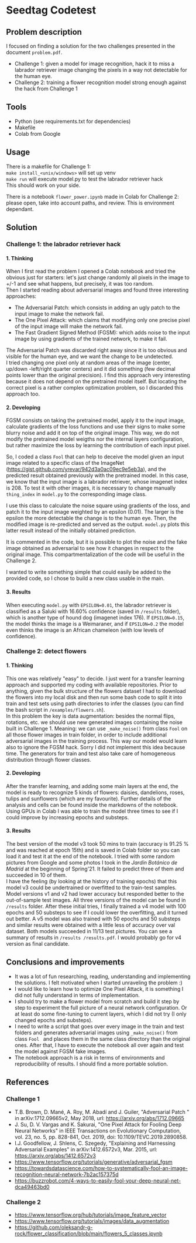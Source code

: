 # Seedtag Codetest

## Problem description
I focused on finding a solution for the two challenges presented in the
 document `problem.pdf`.
- Challenge 1: given a model for image recognition, hack it to miss a
 labrador retriever image changing the pixels in a way not detectable for
  the human eye.
- Challenge 2: training a flower recognition model strong enough against the
 hack from
 Challenge 1
 
 ## Tools
 - Python (see requirements.txt for dependencies)
 - Makefile
 - Colab from Google
 
 ## Usage
 There is a makefile for Challenge 1:  
  `make install_<unix/windows>` will set up venv  
  `make run` will execute
   model.py to test the labrador retriever hack  
   This should work on your side. 
  
 There is a notebook `flower_power.ipynb` made in Colab for Challenge 2: please open, take into
  account paths, and review. This is environment dependant.
 
 ## Solution
 ### Challenge 1: the labrador retriever hack
 #### 1. Thinking
 When I first read the problem I opened a Colab notebook and tried the obvious
  just for starters: let's just change randomly all pixels in the image to
   +/-1 and see what happens, but precisely, it was too random.  
   Then I started reading about adversarial images and found three
    interesting approaches:  
- The Adversarial Patch: which consists in adding an ugly patch to the
     input image to make the network fail.
- The One Pixel Attack: which claims that modifying only one precise pixel
 of the input image will make the network fail.
- The Fast Gradient Signed Method (FGSM): which adds noise to the input
 image by using
 gradients of the trained network, to make it fail.
 
The Adversarial Patch was discarded right away since it is too obvious and
 visible for the human eye, and we want the change to be undetected.  
 I tried
  changing one pixel only at random areas of the image
 (center, up/down
-left/right quarter centers) and it did something (few decimal points lower
 than the original precision). I find this approach very interesting
  because it does not depend on the pretrained model itself. But locating the
   correct pixel is a rather complex optimization problem, so I discarded
    this approach too.
     
 #### 2. Developing
 FGSM consists on taking the pretrained model, apply it to the input image, calculate gradients of the loss functions and use their signs to make
  some blurry noise and add it on top of the original image. This way, we do
   not modify the pretrained model weigths nor the internal layers
    configuration, but rather maximize the loss by learning the
     contribution of each input pixel.
     
So, I coded a class `Fool` that can help to deceive the model given an input
 image related to a specific class of the ImageNet (https://gist.github.com/yrevar/942d3a0ac09ec9e5eb3a), and the predicted result obtained previously
  with the pretrained model.
In this case, we know that the input image is a labrador retriever, whose
 imagenet index is 208. To test it with other images, it is necessary to
  change manually `thing_index` in `model.py` to the corresponding image class.
 
I use this class to calculate the noise square using gradients of the loss, and
 patch it to the input image weighted by an epsilon (0.01). The larger is
  the epsilon the more detectable the change is to the human eye. Then, the
   modified image is re-predicted and served as the output. `model.py` plots
    this latter result instead of the initially obtained prediction.
 
 It is commented in the code, but it is possible to plot the noise and the
  fake image obtained as adversarial to see how it changes in respect to the
   original image. This compartmentalization of the code will be useful in
    the Challenge 2.
    
I wanted to write something simple that could easily be added to the
 provided code, so I chose to build a new class usable in the main.
 
 #### 3. Results
When executing `model.py` with `EPSILON=0.01`, the labrador retriever is
 classified as a Saluki
 with 16.60% confidence (saved in `/results` folder), which is another type of
  hound dog
  (imagenet index 176). If `EPSILON=0.15`, the model thinks the image is a Weimaraner, and if
  `EPSILON=0.2` the model even thinks the image is an African chameleon
   (with low levels of confidence).


 
 ### Challenge 2: detect flowers
 #### 1. Thinking
 This one was relatively "easy" to decide. I just went for a transfer
  learning approach and supported my coding with available repositories.
 Prior to anything, given the bulk structure of the flowers dataset I had to
  download the flowers into my local disk and then
  run some bash code to split it into train and test sets using path
   directories to infer the classes
   (you can find the bash script in `/examples/flowers.sh`).  
   In this problem
    the key is data augmentation: besides the normal flips, rotations, etc. we should use new generated images containing the noise
 built in Challenge 1. Meaning: we can use `_make_noise()` from class `Fool`
  on all those flower images in train folder, in order to include additional
   adversarial images in
   the training process. This way our model would learn also to ignore the
    FGSM hack. Sorry I did not implement this idea because time.
The generators for train and test also take care of homogeneous distribution
 through flower classes.

   
 #### 2. Developing
After the transfer learning, and adding some main layers at the end, the
 model is ready to recognize 5 kinds of flowers: daisies, dandelions, roses, tulips and sunflowers (which are my favourite).
Further details of the analysis and cells can be found inside the markdowns
 of the notebook.
 Using GPUs in Colab I was able to train the model three times to see if I
 could improve by increasing epochs and substeps.

 #### 3. Results
The best version of the model v3 took 50 mins to train (accuracy is 91.25
% and was reached at
 epoch 15th) and is saved in Colab folder so
 you can load it and test it at the end of the notebook. I tried with some
  random
  pictures from Google and some photos
  I took in the _Jardín Botánico de Madrid_ at the beginning of Spring'21. It failed to predict three of them and succeeded in 10 of them.  
  I have the feeling (by looking at the history of training epochs) that this
   model v3 could be undertrained or overfitted
   to the train-test samples. Model versions v1 and v2 had lower accuracy
    but responded better to the out-of-sample test images. All three
     versions of the model can be found in `/results` folder.
After these initial tries, I finally trained a v4 model with 100 epochs and
 50 substeps to see if I could lower the overfitting, and it turned out
  better. A v5 model was also trained with 50 epochs and 50 substeps and
   similar results were obtained with a little less of accuracy over val
    dataset. Both models succeeded in 11/13 test pictures. You can see a
     summary of results in `/results
    /results.pdf`. I would probably go for v4 version as final candidate.


 ## Conclusions and improvements
- It was a lot of fun researching, reading, understanding and implementing
 the solutions. I felt motivated when I started unraveling the problem :)
 - I would like to learn how to optimize One Pixel Attack, it
 is something I did not fully understand in terms of implementation.
 - I should try to make a flower model from scratch and build it step by
  step to experiment the full picture of a neural network configuration. Or
   at least do some fine-tuning to current layers, which I did not try (I
    only changed epochs and substeps).
 - I need to write a script that goes over every image in the train and test
  folders and generates adversarial images using `_make_noise()` from class
   `Fool
  ` and places them in the same class directory than the original ones. After that, I have to execute the notebook all over again and test the
   model against FGSM fake images.
- The notebook approach is a risk in terms of environments and
 reproducibility of results. I should find a more portable solution.
 
 ## References
 ### Challenge 1
- T.B. Brown, D. Mané, A. Roy, M. Abadí and J. Guiler, "Adversarial Patch
" in arXiv:1712.09665v2, May 2018, url: https://arxiv.org/abs/1712.09665
- J. Su, D. V. Vargas and K. Sakurai, "One Pixel Attack for Fooling Deep Neural Networks" in IEEE Transactions on Evolutionary Computation, vol. 23, no. 5, pp. 828-841, Oct. 2019, doi: 10.1109/TEVC.2019.2890858.
- I.J. Goodfellow, J. Shlens, C. Szegedy, "Explaining and Harnessing
 Adversarial Examples" in arXiv:1412.6572v3, Mar. 2015, url: https://arxiv.org/abs/1412.6572v3
- https://www.tensorflow.org/tutorials/generative/adversarial_fgsm
- https://towardsdatascience.com/how-to-systematically-fool-an-image-recognition-neural-network-7b2ac157375d
- https://buzzrobot.com/4-ways-to-easily-fool-your-deep-neural-net-dca49463bd0 
 ### Challenge 2
 - https://www.tensorflow.org/hub/tutorials/image_feature_vector
 - https://www.tensorflow.org/tutorials/images/data_augmentation
 - https://github.com/oleksandr-g-rock/flower_classification/blob/main/flowers_5_classes.ipynb
